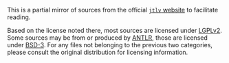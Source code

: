 This is a partial mirror of sources from the official [`jtlv` website](https://sourceforge.net/projects/jtlv) to facilitate reading.

Based on the license noted there, most sources are licensed under [LGPLv2](https://en.wikipedia.org/wiki/GNU_Lesser_General_Public_License).
Some sources may be from or produced by [ANTLR](https://en.wikipedia.org/wiki/ANTLR), those are licensed under [BSD-3](https://en.wikipedia.org/wiki/BSD_licenses).
For any files not belonging to the previous two categories, please consult the original distribution for licensing information.

